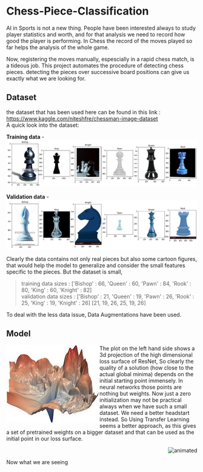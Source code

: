 # Chess-Piece-Classification
AI in Sports is not a new thing. People have been interested always to study player statistics and worth, 
and for that analysis we need to record how good the player is performing. In Chess the record of the moves played so far helps the analysis of the whole game.

Now, registering the moves manually, espescially in a rapid chess match, is a tideous job. This project automates the procedure of detecting chess pieces.
detecting the pieces over successive board positions can give us exactly what we are looking for.

## Dataset
the dataset that has been used here can be found in this link : https://www.kaggle.com/niteshfre/chessman-image-dataset  
A quick look into the dataset:  

**Training data** -
![Training Data](https://github.com/Dion11235/Chess-Piece-Classification/blob/main/plots/train_data.png)  

**Validation data** -
![Validation data](https://github.com/Dion11235/Chess-Piece-Classification/blob/main/plots/valid_data.png)

Clearly the data contains not only real pieces but also some cartoon figures, 
that would help the model to generalize and consider the small features specific to the pieces. But the dataset is small,  
>training data sizes :  ['Bishop' : 66, 'Queen' : 60, 'Pawn' : 84, 'Rook' : 80, 'King' : 60, 'Knight' : 82]  
>validation data sizes :  ['Bishop' : 21, 'Queen' : 19, 'Pawn' : 26, 'Rook' : 25, 'King' : 19, 'Knight' : 26] [21, 19, 26, 25, 19, 26]  

To deal with the less data issue, Data Augmentations have been used.

## Model
<img align="left" src="https://github.com/Dion11235/Chess-Piece-Classification/blob/main/images/loss.jpeg"> 
The plot on the left hand side shows a 3d projection of the high dimensional loss surface of ResNet, 
So clearly the quality of a solution (how close to the actual global minima) depends on 
the initial starting point immensely. In neural networks those points are nothing but weights. 
Now just a zero initialization may not be practical always when we have such a small dataset. 
We need a better headstart instead. So Using Transfer Learning seems a better approach, as this gives 
a set of pretrained weights on a bigger dataset and that can be used as the initial point in our loss surface.

<p align="right">
  <img src="https://github.com/Dion11235/Chess-Piece-Classification/blob/main/images/earthquake_sgd.gif" alt="animated" />
</p>
Now what we are seeing 

